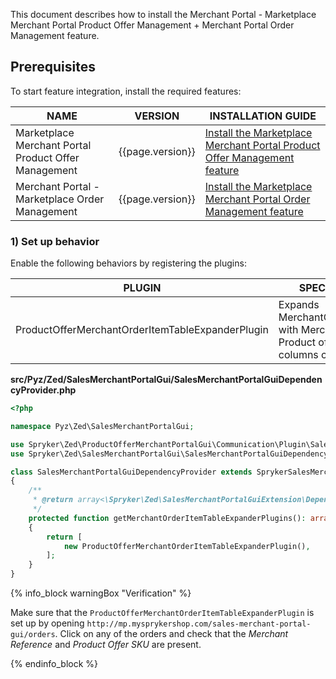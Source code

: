 

This document describes how to install the Merchant Portal - Marketplace Merchant Portal Product Offer Management + Merchant Portal Order Management feature.

## Prerequisites

To start feature integration, install the required features:

| NAME  | VERSION | INSTALLATION GUIDE |
| --------------- | --------- | ------------|
| Marketplace Merchant Portal Product Offer Management | {{page.version}} | [Install the Marketplace Merchant Portal Product Offer Management feature](/docs/pbc/all/offer-management/latest/marketplace/install-and-upgrade/install-features/install-the-marketplace-merchant-portal-product-offer-management-feature.html) |
| Merchant Portal - Marketplace Order Management | {{page.version}} | [Install the Marketplace Merchant Portal Order Management feature](/docs/pbc/all/merchant-management/latest/marketplace/install-and-upgrade/install-features/install-the-merchant-portal-marketplace-order-management-feature.html) |


### 1) Set up behavior

Enable the following behaviors by registering the plugins:

| PLUGIN  | SPECIFICATION  | PREREQUISITES | NAMESPACE |
| --------------- | ------------ | ----------- | ------------ |
| ProductOfferMerchantOrderItemTableExpanderPlugin | Expands MerchantOrderItemTable with Merchant SKU and Product offer reference columns configuration. |  | Spryker\Zed\ProductOfferMerchantPortalGui\Communication\Plugin\SalesMerchantPortalGui |

**src/Pyz/Zed/SalesMerchantPortalGui/SalesMerchantPortalGuiDependencyProvider.php**

```php
<?php

namespace Pyz\Zed\SalesMerchantPortalGui;

use Spryker\Zed\ProductOfferMerchantPortalGui\Communication\Plugin\SalesMerchantPortalGui\ProductOfferMerchantOrderItemTableExpanderPlugin;
use Spryker\Zed\SalesMerchantPortalGui\SalesMerchantPortalGuiDependencyProvider as SprykerSalesMerchantPortalGuiDependencyProvider;

class SalesMerchantPortalGuiDependencyProvider extends SprykerSalesMerchantPortalGuiDependencyProvider
{
    /**
     * @return array<\Spryker\Zed\SalesMerchantPortalGuiExtension\Dependency\Plugin\MerchantOrderItemTableExpanderPluginInterface>
     */
    protected function getMerchantOrderItemTableExpanderPlugins(): array
    {
        return [
            new ProductOfferMerchantOrderItemTableExpanderPlugin(),
        ];
    }
}
```

{% info_block warningBox "Verification" %}

Make sure that the `ProductOfferMerchantOrderItemTableExpanderPlugin` is set up by opening `http://mp.mysprykershop.com/sales-merchant-portal-gui/orders`. Click on any of the orders and check that the *Merchant Reference* and *Product Offer SKU* are present.

{% endinfo_block %}

